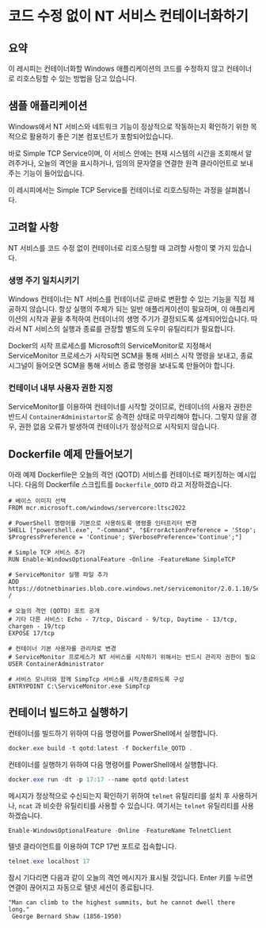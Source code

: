 # 코드 수정 없이 NT 서비스 컨테이너화하기

## 요약

이 레시피는 컨테이너화할 Windows 애플리케이션의 코드를 수정하지 않고 컨테이너로 리호스팅할 수 있는 방법을 담고 있습니다.

## 샘플 애플리케이션

Windows에서 NT 서비스와 네트워크 기능이 정상적으로 작동하는지 확인하기 위한 목적으로 활용하기 좋은 기본 컴포넌트가 포함되어있습니다.

바로 Simple TCP Service이며, 이 서비스 안에는 현재 시스템의 시간을 조회해서 알려주거나, 오늘의 격언을 표시하거나, 임의의 문자열을 연결한 원격 클라이언트로 보내주는 기능이 들어있습니다.

이 레시피에서는 Simple TCP Service를 컨테이너로 리호스팅하는 과정을 살펴봅니다.

## 고려할 사항

NT 서비스를 코드 수정 없이 컨테이너로 리호스팅할 때 고려할 사항이 몇 가지 있습니다.

### 생명 주기 일치시키기

Windows 컨테이너는 NT 서비스를 컨테이너로 곧바로 변환할 수 있는 기능을 직접 제공하지 않습니다. 항상 실행의 주체가 되는 일반 애플리케이션이 필요하며, 이 애플리케이션의 시작과 끝을 추적하여 컨테이너의 생명 주기가 결정되도록 설계되어있습니다. 따라서 NT 서비스의 실행과 종료를 관장할 별도의 도우미 유틸리티가 필요합니다.

Docker의 시작 프로세스를 Microsoft의 ServiceMonitor로 지정해서 ServiceMonitor 프로세스가 시작되면 SCM을 통해 서비스 시작 명령을 보내고, 종료 시그널이 들어오면 SCM을 통해 서비스 종료 명령을 보내도록 만들어야 합니다.

### 컨테이너 내부 사용자 권한 지정

ServiceMonitor를 이용하여 컨테이너를 시작할 것이므로, 컨테이너의 사용자 권한은 반드시 `ContainerAdministartor`로 승격한 상태로 마무리해야 합니다. 그렇지 않을 경우, 권한 없음 오류가 발생하여 컨테이너가 정상적으로 시작되지 않습니다.

## Dockerfile 예제 만들어보기

아래 예제 Dockerfile은 오늘의 격언 (QOTD) 서비스를 컨테이너로 패키징하는 예시입니다. 다음의 Dockerfile 스크립트를 `Dockerfile_QOTD` 라고 저장하겠습니다.

```docker
# 베이스 이미지 선택
FROM mcr.microsoft.com/windows/servercore:ltsc2022

# PowerShell 명령어를 기본으로 사용하도록 명령줄 인터프리터 변경
SHELL ["powershell.exe", "-Command", "$ErrorActionPreference = 'Stop'; $ProgressPreference = 'Continue'; $VerbosePreference='Continue';"]

# Simple TCP 서비스 추가
RUN Enable-WindowsOptionalFeature -Online -FeatureName SimpleTCP

# ServiceMonitor 실행 파일 추가
ADD https://dotnetbinaries.blob.core.windows.net/servicemonitor/2.0.1.10/ServiceMonitor.exe /

# 오늘의 격언 (QOTD) 포트 공개
# 기타 다른 서비스: Echo - 7/tcp, Discard - 9/tcp, Daytime - 13/tcp, chargen - 19/tcp
EXPOSE 17/tcp

# 컨테이너 기본 사용자를 관리자로 변경
# ServiceMonitor 프로세스가 NT 서비스를 시작하기 위해서는 반드시 관리자 권한이 필요
USER ContainerAdministrator

# 서비스 모니터와 함께 SimpTcp 서비스를 시작/종료하도록 구성
ENTRYPOINT C:\ServiceMonitor.exe SimpTcp
```

## 컨테이너 빌드하고 실행하기

컨테이너를 빌드하기 위하여 다음 명령어를 PowerShell에서 실행합니다.

```powershell
docker.exe build -t qotd:latest -f Dockerfile_QOTD .
```

컨테이너를 실행하기 위하여 다음 명령어를 PowerShell에서 실행합니다.

```powershell
docker.exe run -dt -p 17:17 --name qotd qotd:latest
```

메시지가 정상적으로 수신되는지 확인하기 위하여 `telnet` 유틸리티를 설치 후 사용하거나, `ncat` 과 비슷한 유틸리티를 사용할 수 있습니다. 여기서는 `telnet` 유틸리티를 사용하겠습니다.

```powershell
Enable-WindowsOptionalFeature -Online -FeatureName TelnetClient
```

텔넷 클라이언트를 이용하여 TCP 17번 포트로 접속합니다.

```powershell
telnet.exe localhost 17
```

잠시 기다리면 다음과 같이 오늘의 격언 메시지가 표시될 것입니다. Enter 키를 누르면 연결이 끊어지고 자동으로 텔넷 세션이 종료됩니다.

```text
"Man can climb to the highest summits, but he cannot dwell there long."
 George Bernard Shaw (1856-1950)
```
